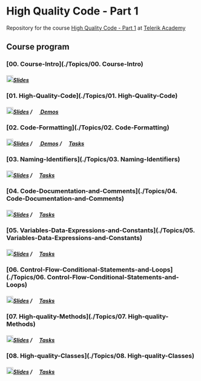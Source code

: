 # High Quality Code - Part 1

Repository for the course [High Quality Code - Part 1](http://telerikacademy.com/Courses/Courses/Details/346) at [Telerik Academy](https://telerikacademy.com)

## Course program

### [00. Course-Intro](./Topics/00. Course-Intro)

##### [<img src="https://raw.githubusercontent.com/TelerikAcademy/Common/master/icons/presentation.png" height="18"/>Slides](https://rawgit.com/TelerikAcademy/High-Quality-Code-Part-1/master/Topics/00.%20Course-Intro/index.html)
### [01. High-Quality-Code](./Topics/01. High-Quality-Code)

##### [<img src="https://raw.githubusercontent.com/TelerikAcademy/Common/master/icons/presentation.png" height="18"/>Slides](https://rawgit.com/TelerikAcademy/High-Quality-Code-Part-1/master/Topics/01.%20High-Quality-Code/index.html) / [<img src="https://raw.githubusercontent.com/TelerikAcademy/Common/master/icons/code.png" height="15"> Demos](/Topics/01.%20High-Quality-Code/demos)
### [02. Code-Formatting](./Topics/02. Code-Formatting)

##### [<img src="https://raw.githubusercontent.com/TelerikAcademy/Common/master/icons/presentation.png" height="18"/>Slides](https://rawgit.com/TelerikAcademy/High-Quality-Code-Part-1/master/Topics/02.%20Code-Formatting/index.html) / [<img src="https://raw.githubusercontent.com/TelerikAcademy/Common/master/icons/code.png" height="15"> Demos](/Topics/02.%20Code-Formatting/demos) / [<img src="https://raw.githubusercontent.com/TelerikAcademy/Common/master/icons/homework.png" height="15">Tasks](/Topics/02.%20Code-Formatting/homework) 
### [03. Naming-Identifiers](./Topics/03. Naming-Identifiers)

##### [<img src="https://raw.githubusercontent.com/TelerikAcademy/Common/master/icons/presentation.png" height="18"/>Slides](https://rawgit.com/TelerikAcademy/High-Quality-Code-Part-1/master/Topics/03.%20Naming-Identifiers/index.html) / [<img src="https://raw.githubusercontent.com/TelerikAcademy/Common/master/icons/homework.png" height="15">Tasks](/Topics/03.%20Naming-Identifiers/homework) 
### [04. Code-Documentation-and-Comments](./Topics/04. Code-Documentation-and-Comments)

##### [<img src="https://raw.githubusercontent.com/TelerikAcademy/Common/master/icons/presentation.png" height="18"/>Slides](https://rawgit.com/TelerikAcademy/High-Quality-Code-Part-1/master/Topics/04.%20Code-Documentation-and-Comments/index.html) / [<img src="https://raw.githubusercontent.com/TelerikAcademy/Common/master/icons/homework.png" height="15">Tasks](/Topics/04.%20Code-Documentation-and-Comments/homework) 
### [05. Variables-Data-Expressions-and-Constants](./Topics/05. Variables-Data-Expressions-and-Constants)

##### [<img src="https://raw.githubusercontent.com/TelerikAcademy/Common/master/icons/presentation.png" height="18"/>Slides](https://rawgit.com/TelerikAcademy/High-Quality-Code-Part-1/master/Topics/05.%20Variables-Data-Expressions-and-Constants/index.html) / [<img src="https://raw.githubusercontent.com/TelerikAcademy/Common/master/icons/homework.png" height="15">Tasks](/Topics/05.%20Variables-Data-Expressions-and-Constants/homework) 
### [06. Control-Flow-Conditional-Statements-and-Loops](./Topics/06. Control-Flow-Conditional-Statements-and-Loops)

##### [<img src="https://raw.githubusercontent.com/TelerikAcademy/Common/master/icons/presentation.png" height="18"/>Slides](https://rawgit.com/TelerikAcademy/High-Quality-Code-Part-1/master/Topics/06.%20Control-Flow-Conditional-Statements-and-Loops/index.html) / [<img src="https://raw.githubusercontent.com/TelerikAcademy/Common/master/icons/homework.png" height="15">Tasks](/Topics/06.%20Control-Flow-Conditional-Statements-and-Loops/homework) 
### [07. High-quality-Methods](./Topics/07. High-quality-Methods)

##### [<img src="https://raw.githubusercontent.com/TelerikAcademy/Common/master/icons/presentation.png" height="18"/>Slides](https://rawgit.com/TelerikAcademy/High-Quality-Code-Part-1/master/Topics/07.%20High-quality-Methods/index.html) / [<img src="https://raw.githubusercontent.com/TelerikAcademy/Common/master/icons/homework.png" height="15">Tasks](/Topics/07.%20High-quality-Methods/homework) 
### [08. High-quality-Classes](./Topics/08. High-quality-Classes)

##### [<img src="https://raw.githubusercontent.com/TelerikAcademy/Common/master/icons/presentation.png" height="18"/>Slides](https://rawgit.com/TelerikAcademy/High-Quality-Code-Part-1/master/Topics/08.%20High-quality-Classes/index.html) / [<img src="https://raw.githubusercontent.com/TelerikAcademy/Common/master/icons/homework.png" height="15">Tasks](/Topics/08.%20High-quality-Classes/homework) 
